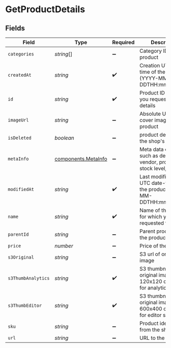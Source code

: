 # GetProductDetails


## Fields

| Field                                                                         | Type                                                                          | Required                                                                      | Description                                                                   | Example                                                                       |
| ----------------------------------------------------------------------------- | ----------------------------------------------------------------------------- | ----------------------------------------------------------------------------- | ----------------------------------------------------------------------------- | ----------------------------------------------------------------------------- |
| `categories`                                                                  | *string*[]                                                                    | :heavy_minus_sign:                                                            | Category ID-s of the product                                                  |                                                                               |
| `createdAt`                                                                   | *string*                                                                      | :heavy_check_mark:                                                            | Creation UTC date-time of the product (YYYY-MM-DDTHH:mm:ss.SSSZ)              | 2017-05-12T12:30:00Z                                                          |
| `id`                                                                          | *string*                                                                      | :heavy_check_mark:                                                            | Product ID for which you requested the details                                | P11                                                                           |
| `imageUrl`                                                                    | *string*                                                                      | :heavy_minus_sign:                                                            | Absolute URL to the cover image of the product                                | http://mydomain.com/product-absoulte-url/img.jpeg                             |
| `isDeleted`                                                                   | *boolean*                                                                     | :heavy_minus_sign:                                                            | product deleted from the shop's database                                      | true                                                                          |
| `metaInfo`                                                                    | [components.MetaInfo](../../models/shared/metainfo.md)                        | :heavy_minus_sign:                                                            | Meta data of product such as description, vendor, producer, stock level, etc. |                                                                               |
| `modifiedAt`                                                                  | *string*                                                                      | :heavy_check_mark:                                                            | Last modification UTC date-time of the product (YYYY-MM-DDTHH:mm:ss.SSSZ)     | 2017-05-12T12:30:00Z                                                          |
| `name`                                                                        | *string*                                                                      | :heavy_check_mark:                                                            | Name of the product for which you requested the details                       | Iphone 11                                                                     |
| `parentId`                                                                    | *string*                                                                      | :heavy_minus_sign:                                                            | Parent product id of the product                                              |                                                                               |
| `price`                                                                       | *number*                                                                      | :heavy_minus_sign:                                                            | Price of the product                                                          |                                                                               |
| `s3Original`                                                                  | *string*                                                                      | :heavy_minus_sign:                                                            | S3 url of original image                                                      |                                                                               |
| `s3ThumbAnalytics`                                                            | *string*                                                                      | :heavy_check_mark:                                                            | S3 thumbnail url of original image in 120x120 dimension for analytics section |                                                                               |
| `s3ThumbEditor`                                                               | *string*                                                                      | :heavy_check_mark:                                                            | S3 thumbnail url of original image in 600x400 dimension for editor section    |                                                                               |
| `sku`                                                                         | *string*                                                                      | :heavy_minus_sign:                                                            | Product identifier from the shop                                              |                                                                               |
| `url`                                                                         | *string*                                                                      | :heavy_minus_sign:                                                            | URL to the product                                                            | http://mydomain.com/product/electronics/product1                              |